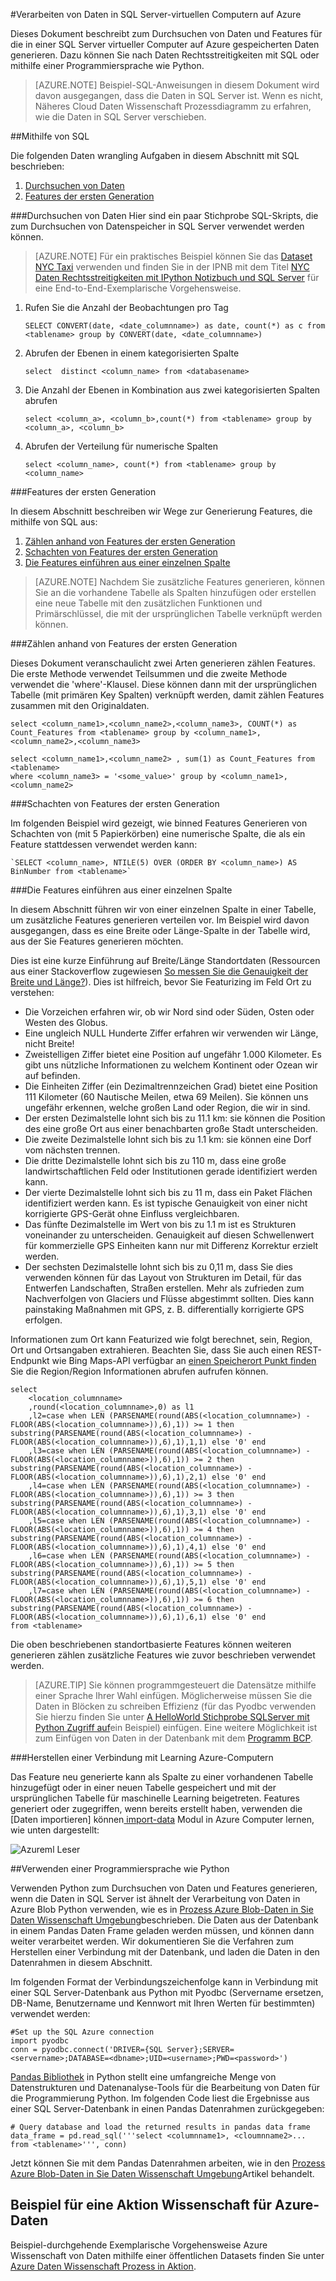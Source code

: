 <properties 
    pageTitle="Verarbeiten von Daten aus SQL Azure | Microsoft Azure" 
    description="Verarbeiten von Daten aus SQL Azure" 
    services="machine-learning" 
    documentationCenter="" 
    authors="garyericson" 
    manager="jhubbard" 
    editor="" />

<tags 
    ms.service="machine-learning" 
    ms.workload="data-services" 
    ms.tgt_pltfrm="na" 
    ms.devlang="na" 
    ms.topic="article" 
    ms.date="09/16/2016" 
    ms.author="fashah;garye;bradsev" /> 

#<a name="heading"></a>Verarbeiten von Daten in SQL Server-virtuellen Computern auf Azure

Dieses Dokument beschreibt zum Durchsuchen von Daten und Features für die in einer SQL Server virtueller Computer auf Azure gespeicherten Daten generieren. Dazu können Sie nach Daten Rechtsstreitigkeiten mit SQL oder mithilfe einer Programmiersprache wie Python.


> [AZURE.NOTE] Beispiel-SQL-Anweisungen in diesem Dokument wird davon ausgegangen, dass die Daten in SQL Server ist. Wenn es nicht, Näheres Cloud Daten Wissenschaft Prozessdiagramm zu erfahren, wie die Daten in SQL Server verschieben.

##<a name="SQL"></a>Mithilfe von SQL

Die folgenden Daten wrangling Aufgaben in diesem Abschnitt mit SQL beschrieben:

1. [Durchsuchen von Daten](#sql-dataexploration)
2. [Features der ersten Generation](#sql-featuregen)

###<a name="sql-dataexploration"></a>Durchsuchen von Daten
Hier sind ein paar Stichprobe SQL-Skripts, die zum Durchsuchen von Datenspeicher in SQL Server verwendet werden können.


> [AZURE.NOTE] Für ein praktisches Beispiel können Sie das [Dataset NYC Taxi](http://www.andresmh.com/nyctaxitrips/) verwenden und finden Sie in der IPNB mit dem Titel [NYC Daten Rechtsstreitigkeiten mit IPython Notizbuch und SQL Server](https://github.com/Azure/Azure-MachineLearning-DataScience/blob/master/Misc/DataScienceProcess/iPythonNotebooks/machine-Learning-data-science-process-sql-walkthrough.ipynb) für eine End-to-End-Exemplarische Vorgehensweise.

1. Rufen Sie die Anzahl der Beobachtungen pro Tag

    `SELECT CONVERT(date, <date_columnname>) as date, count(*) as c from <tablename> group by CONVERT(date, <date_columnname>)` 

2. Abrufen der Ebenen in einem kategorisierten Spalte

    `select  distinct <column_name> from <databasename>`

3. Die Anzahl der Ebenen in Kombination aus zwei kategorisierten Spalten abrufen 

    `select <column_a>, <column_b>,count(*) from <tablename> group by <column_a>, <column_b>`

4. Abrufen der Verteilung für numerische Spalten

    `select <column_name>, count(*) from <tablename> group by <column_name>`


###<a name="sql-featuregen"></a>Features der ersten Generation

In diesem Abschnitt beschreiben wir Wege zur Generierung Features, die mithilfe von SQL aus:  

1. [Zählen anhand von Features der ersten Generation](#sql-countfeature)
2. [Schachten von Features der ersten Generation](#sql-binningfeature)
3. [Die Features einführen aus einer einzelnen Spalte](#sql-featurerollout)


> [AZURE.NOTE] Nachdem Sie zusätzliche Features generieren, können Sie an die vorhandene Tabelle als Spalten hinzufügen oder erstellen eine neue Tabelle mit den zusätzlichen Funktionen und Primärschlüssel, die mit der ursprünglichen Tabelle verknüpft werden können. 

###<a name="sql-countfeature"></a>Zählen anhand von Features der ersten Generation

Dieses Dokument veranschaulicht zwei Arten generieren zählen Features. Die erste Methode verwendet Teilsummen und die zweite Methode verwendet die 'where'-Klausel. Diese können dann mit der ursprünglichen Tabelle (mit primären Key Spalten) verknüpft werden, damit zählen Features zusammen mit den Originaldaten.

    select <column_name1>,<column_name2>,<column_name3>, COUNT(*) as Count_Features from <tablename> group by <column_name1>,<column_name2>,<column_name3> 

    select <column_name1>,<column_name2> , sum(1) as Count_Features from <tablename> 
    where <column_name3> = '<some_value>' group by <column_name1>,<column_name2> 

###<a name="sql-binningfeature"></a>Schachten von Features der ersten Generation

Im folgenden Beispiel wird gezeigt, wie binned Features Generieren von Schachten von (mit 5 Papierkörben) eine numerische Spalte, die als ein Feature stattdessen verwendet werden kann:

    `SELECT <column_name>, NTILE(5) OVER (ORDER BY <column_name>) AS BinNumber from <tablename>`


###<a name="sql-featurerollout"></a>Die Features einführen aus einer einzelnen Spalte

In diesem Abschnitt führen wir von einer einzelnen Spalte in einer Tabelle, um zusätzliche Features generieren verteilen vor. Im Beispiel wird davon ausgegangen, dass es eine Breite oder Länge-Spalte in der Tabelle wird, aus der Sie Features generieren möchten.

Dies ist eine kurze Einführung auf Breite/Länge Standortdaten (Ressourcen aus einer Stackoverflow zugewiesen [So messen Sie die Genauigkeit der Breite und Länge?](http://gis.stackexchange.com/questions/8650/how-to-measure-the-accuracy-of-latitude-and-longitude)). Dies ist hilfreich, bevor Sie Featurizing im Feld Ort zu verstehen:

- Die Vorzeichen erfahren wir, ob wir Nord sind oder Süden, Osten oder Westen des Globus.
- Eine ungleich NULL Hunderte Ziffer erfahren wir verwenden wir Länge, nicht Breite!
- Zweistelligen Ziffer bietet eine Position auf ungefähr 1.000 Kilometer. Es gibt uns nützliche Informationen zu welchem Kontinent oder Ozean wir auf befinden.
- Die Einheiten Ziffer (ein Dezimaltrennzeichen Grad) bietet eine Position 111 Kilometer (60 Nautische Meilen, etwa 69 Meilen). Sie können uns ungefähr erkennen, welche großen Land oder Region, die wir in sind.
- Der ersten Dezimalstelle lohnt sich bis zu 11.1 km: sie können die Position des eine große Ort aus einer benachbarten große Stadt unterscheiden.
- Die zweite Dezimalstelle lohnt sich bis zu 1.1 km: sie können eine Dorf vom nächsten trennen.
- Die dritte Dezimalstelle lohnt sich bis zu 110 m, dass eine große landwirtschaftlichen Feld oder Institutionen gerade identifiziert werden kann.
- Der vierte Dezimalstelle lohnt sich bis zu 11 m, dass ein Paket Flächen identifiziert werden kann. Es ist typische Genauigkeit von einer nicht korrigierte GPS-Gerät ohne Einfluss vergleichbaren.
- Das fünfte Dezimalstelle im Wert von bis zu 1.1 m ist es Strukturen voneinander zu unterscheiden. Genauigkeit auf diesen Schwellenwert für kommerzielle GPS Einheiten kann nur mit Differenz Korrektur erzielt werden.
- Der sechsten Dezimalstelle lohnt sich bis zu 0,11 m, dass Sie dies verwenden können für das Layout von Strukturen im Detail, für das Entwerfen Landschaften, Straßen erstellen. Mehr als zufrieden zum Nachverfolgen von Glaciers und Flüsse abgestimmt sollten. Dies kann painstaking Maßnahmen mit GPS, z. B. differentially korrigierte GPS erfolgen.

Informationen zum Ort kann Featurized wie folgt berechnet, sein, Region, Ort und Ortsangaben extrahieren. Beachten Sie, dass Sie auch einen REST-Endpunkt wie Bing Maps-API verfügbar an [einen Speicherort Punkt finden](https://msdn.microsoft.com/library/ff701710.aspx) Sie die Region/Region Informationen abrufen aufrufen können.

    select 
        <location_columnname>
        ,round(<location_columnname>,0) as l1       
        ,l2=case when LEN (PARSENAME(round(ABS(<location_columnname>) - FLOOR(ABS(<location_columnname>)),6),1)) >= 1 then substring(PARSENAME(round(ABS(<location_columnname>) - FLOOR(ABS(<location_columnname>)),6),1),1,1) else '0' end     
        ,l3=case when LEN (PARSENAME(round(ABS(<location_columnname>) - FLOOR(ABS(<location_columnname>)),6),1)) >= 2 then substring(PARSENAME(round(ABS(<location_columnname>) - FLOOR(ABS(<location_columnname>)),6),1),2,1) else '0' end     
        ,l4=case when LEN (PARSENAME(round(ABS(<location_columnname>) - FLOOR(ABS(<location_columnname>)),6),1)) >= 3 then substring(PARSENAME(round(ABS(<location_columnname>) - FLOOR(ABS(<location_columnname>)),6),1),3,1) else '0' end     
        ,l5=case when LEN (PARSENAME(round(ABS(<location_columnname>) - FLOOR(ABS(<location_columnname>)),6),1)) >= 4 then substring(PARSENAME(round(ABS(<location_columnname>) - FLOOR(ABS(<location_columnname>)),6),1),4,1) else '0' end     
        ,l6=case when LEN (PARSENAME(round(ABS(<location_columnname>) - FLOOR(ABS(<location_columnname>)),6),1)) >= 5 then substring(PARSENAME(round(ABS(<location_columnname>) - FLOOR(ABS(<location_columnname>)),6),1),5,1) else '0' end     
        ,l7=case when LEN (PARSENAME(round(ABS(<location_columnname>) - FLOOR(ABS(<location_columnname>)),6),1)) >= 6 then substring(PARSENAME(round(ABS(<location_columnname>) - FLOOR(ABS(<location_columnname>)),6),1),6,1) else '0' end     
    from <tablename>

Die oben beschriebenen standortbasierte Features können weiteren generieren zählen zusätzliche Features wie zuvor beschrieben verwendet werden. 


> [AZURE.TIP] Sie können programmgesteuert die Datensätze mithilfe einer Sprache Ihrer Wahl einfügen. Möglicherweise müssen Sie die Daten in Blöcken zu schreiben Effizienz (für das Pyodbc verwenden Sie hierzu finden Sie unter [A HelloWorld Stichprobe SQLServer mit Python Zugriff auf](https://code.google.com/p/pypyodbc/wiki/A_HelloWorld_sample_to_access_mssql_with_python)ein Beispiel) einfügen. Eine weitere Möglichkeit ist zum Einfügen von Daten in der Datenbank mit dem [Programm BCP](https://msdn.microsoft.com/library/ms162802.aspx).

###<a name="sql-aml"></a>Herstellen einer Verbindung mit Learning Azure-Computern

Das Feature neu generierte kann als Spalte zu einer vorhandenen Tabelle hinzugefügt oder in einer neuen Tabelle gespeichert und mit der ursprünglichen Tabelle für maschinelle Learning beigetreten. Features generiert oder zugegriffen, wenn bereits erstellt haben, verwenden die [Daten importieren] können[ import-data] Modul in Azure Computer lernen, wie unten dargestellt:

![Azureml Leser][1] 

##<a name="python"></a>Verwenden einer Programmiersprache wie Python

Verwenden Python zum Durchsuchen von Daten und Features generieren, wenn die Daten in SQL Server ist ähnelt der Verarbeitung von Daten in Azure Blob Python verwenden, wie es in [Prozess Azure Blob-Daten in Sie Daten Wissenschaft Umgebung](machine-learning-data-science-process-data-blob.md)beschrieben. Die Daten aus der Datenbank in einem Pandas Daten Frame geladen werden müssen, und können dann weiter verarbeitet werden. Wir dokumentieren Sie die Verfahren zum Herstellen einer Verbindung mit der Datenbank, und laden die Daten in den Datenrahmen in diesem Abschnitt.

Im folgenden Format der Verbindungszeichenfolge kann in Verbindung mit einer SQL Server-Datenbank aus Python mit Pyodbc (Servername ersetzen, DB-Name, Benutzername und Kennwort mit Ihren Werten für bestimmten) verwendet werden:

    #Set up the SQL Azure connection
    import pyodbc   
    conn = pyodbc.connect('DRIVER={SQL Server};SERVER=<servername>;DATABASE=<dbname>;UID=<username>;PWD=<password>')

[Pandas Bibliothek](http://pandas.pydata.org/) in Python stellt eine umfangreiche Menge von Datenstrukturen und Datenanalyse-Tools für die Bearbeitung von Daten für die Programmierung Python. Im folgenden Code liest die Ergebnisse aus einer SQL Server-Datenbank in einen Pandas Datenrahmen zurückgegeben:

    # Query database and load the returned results in pandas data frame
    data_frame = pd.read_sql('''select <columnname1>, <cloumnname2>... from <tablename>''', conn)

Jetzt können Sie mit dem Pandas Datenrahmen arbeiten, wie in den [Prozess Azure Blob-Daten in Sie Daten Wissenschaft Umgebung](machine-learning-data-science-process-data-blob.md)Artikel behandelt.

## <a name="azure-data-science-in-action-example"></a>Beispiel für eine Aktion Wissenschaft für Azure-Daten

Beispiel-durchgehende Exemplarische Vorgehensweise Azure Wissenschaft von Daten mithilfe einer öffentlichen Datasets finden Sie unter [Azure Daten Wissenschaft Prozess in Aktion](machine-learning-data-science-process-sql-walkthrough.md).

[1]: ./media/machine-learning-data-science-process-sql-server-virtual-machine/reader_db_featurizedinput.png


<!-- Module References -->
[import-data]: https://msdn.microsoft.com/library/azure/4e1b0fe6-aded-4b3f-a36f-39b8862b9004/
 
